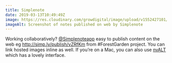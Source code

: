 ```yaml
---
title: Simplenote
date: 2019-03-13T10:49:49Z
image: https://res.cloudinary.com/growdigital/image/upload/v1552427101/simplenote-190312.png
imageAlt: Screenshot of notes published on web by Simplenote
---
```


Working collaboratively? [@Simplenoteapp](https://mobile.twitter.com/Simplenoteapp) easy to publish content on the web eg <http://simp.ly/publish/vZRfKm> from #ForestGarden project. You can link hosted images inline as well. If you’re on a Mac, you can also use [nvALT](http://www.brettterpstra.com/projects/nvalt) which has a lovely interface.
